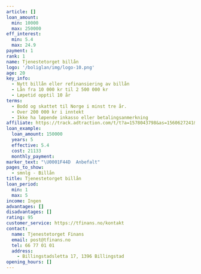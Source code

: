 ```yaml
---
article: []
loan_amount:
  min: 10000
  max: 250000
eff_interest:
  min: 5.4
  max: 24.9
payment: 1
rank: 1
name: Tjenestetorget billån
logo: '/boliglan/img/logo-10.png'
age: 20
key_info:
  - Nytt billån eller refinansiering av billån
  - Lån fra 10 000 kr til 2 500 000 kr
  - Løpetid opptil 10 år
terms:
  - Bodd og skattet til Norge i minst tre år.
  - Over 200 000 kr i inntekt
  - Ikke ha løpende inkasso eller betalingsanmerkning
affiliate: https://track.adtraction.com/t/t?a=1578043798&as=1560627241&t=2&tk=1
loan_example:
  loan_amount: 150000
  years: 5
  effective: 5.4
  cost: 21133
  monthly_payment:
marker_text: "\U0001F44D  Anbefalt"
pages_to_show:
  - smnlg - Billån
title: Tjenestetorget billån
loan_period:
  min: 1
  max: 5
income: Ingen
advantages: []
disadvantages: []
rating: 95
customer_service: https://tfinans.no/kontakt
contact:
  name: Tjenestetorget Finans
  email: post@tfinans.no
  tel: 66 77 01 01
  address:
    - Billingstadsletta 17, 1396 Billingstad
opening_hours: []
---
```

